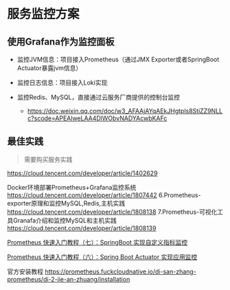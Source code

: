 # 服务监控方案

## 使用Grafana作为监控面板

- 监控JVM信息：项目接入Prometheus（通过JMX Exporter或者SpringBoot Actuator暴露jvm信息）

- 监控日志信息：项目接入Loki实现
- 监控Redis、MySQL，直接通过云服务厂商提供的控制台监控
  - https://doc.weixin.qq.com/doc/w3_AFAAjAYqAEkJHgtpls8StiZZ9NLLc?scode=APEAlweLAA4DlWObvNADYAcwbKAFc

## 最佳实践

> 需要购买服务实践



https://cloud.tencent.com/developer/article/1402629

Docker环境部署Prometheus+Grafana监控系统 https://cloud.tencent.com/developer/article/1807442
6.Prometheus-exporter原理和监控MySQL,Redis,主机实践 https://cloud.tencent.com/developer/article/1808138
7.Prometheus-可视化工具Granafa介绍和监控MySQL和主机实践 https://cloud.tencent.com/developer/article/1808139

[Prometheus 快速入门教程（七）：SpringBoot 实现自定义指标监控](https://www.cnblogs.com/chanshuyi/p/07_springboot_custom_index_monitor.html)

[Prometheus 快速入门教程（六）：Spring Boot Actuator 实现应用监控](https://www.cnblogs.com/chanshuyi/p/06_prometheus_with_springboot_actuator.html)



官方安装教程 https://prometheus.fuckcloudnative.io/di-san-zhang-prometheus/di-2-jie-an-zhuang/installation